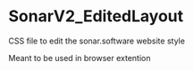 # SonarV2_EditedLayout

CSS file to edit the sonar.software website style

Meant to be used in browser extention
